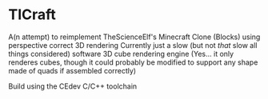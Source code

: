 # TICraft
A(n attempt) to reimplement TheScienceElf's Minecraft Clone (Blocks) using perspective correct 3D rendering
Currently just a slow (but not _that_ slow all things considered) software 3D cube rendering engine
(Yes... it only renderes cubes, though it could probably be modified to support any shape made of quads if assembled correctly)

Build using the CEdev C/C++ toolchain
